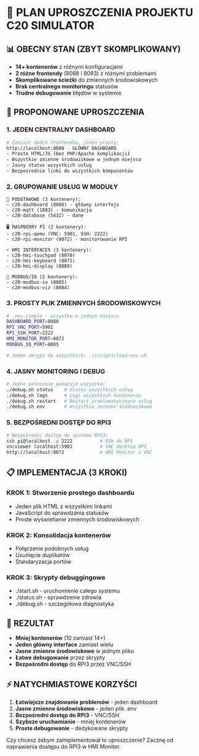 # 🎯 PLAN UPROSZCZENIA PROJEKTU C20 SIMULATOR

## 📊 OBECNY STAN (ZBYT SKOMPLIKOWANY)
- **14+ kontenerów** z różnymi konfiguracjami
- **2 różne frontendy** (8088 i 8093) z różnymi problemami  
- **Skomplikowane ścieżki** do zmiennych środowiskowych
- **Brak centralnego monitoringu** statusów
- **Trudne debugowanie** błędów w systemie

## 🚀 PROPONOWANE UPROSZCZENIA

### 1. **JEDEN CENTRALNY DASHBOARD** 
```bash
# Zamiast dwóch frontendów, jeden prosty:
http://localhost:8080 - GŁÓWNY DASHBOARD
- Proste HTML/JS (bez PHP/Apache komplikacji)
- Wszystkie zmienne środowiskowe w jednym miejscu
- Jasny status wszystkich usług
- Bezpośrednie linki do wszystkich komponentów
```

### 2. **GRUPOWANIE USŁUG W MODUŁY**
```
🔧 PODSTAWOWE (3 kontenery):
- c20-dashboard (8080) - główny interfejs
- c20-mqtt (1883) - komunikacja
- c20-database (5432) - dane

🖥️ RASPBERRY PI (2 kontenery):  
- c20-rpi-qemu (VNC: 5901, SSH: 2222)
- c20-rpi-monitor (8072) - monitorowanie RPI

⚡ HMI INTERFACES (3 kontenery):
- c20-hmi-touchpad (8070)
- c20-hmi-keyboard (8071) 
- c20-hmi-display (8089)

🔌 MODBUS/IO (2 kontenery):
- c20-modbus-io (8085)
- c20-modbus-viz (8084)
```

### 3. **PROSTY PLIK ZMIENNYCH ŚRODOWISKOWYCH**
```bash
# .env.simple - wszystko w jednym miejscu
DASHBOARD_PORT=8080
RPI_VNC_PORT=5901
RPI_SSH_PORT=2222
HMI_MONITOR_PORT=8072
MODBUS_IO_PORT=8085

# Jeden skrypt do wszystkich: ./scripts/load-env.sh
```

### 4. **JASNY MONITORING I DEBUG**
```bash
# Jedno polecenie pokazuje wszystko:
./debug.sh status    # Status wszystkich usług
./debug.sh logs      # Logi wszystkich kontenerów
./debug.sh restart   # Restart problematycznych usług
./debug.sh env       # Wszystkie zmienne środowiskowe
```

### 5. **BEZPOŚREDNI DOSTĘP DO RPI3**
```bash
# Bezpośredni dostęp do systemu RPI3:
ssh pi@localhost -p 2222          # SSH do RPI
vncviewer localhost:5901          # VNC desktop RPI
http://localhost:8072             # HMI Monitor z VNC
```

## 📋 IMPLEMENTACJA (3 KROKI)

### KROK 1: Stworzenie prostego dashboardu
- Jeden plik HTML z wszystkimi linkami
- JavaScript do sprawdzania statusów
- Proste wyświetlanie zmiennych środowiskowych

### KROK 2: Konsolidacja kontenerów  
- Połączenie podobnych usług
- Usunięcie duplikatów
- Standaryzacja portów

### KROK 3: Skrypty debuggingowe
- ./start.sh - uruchomienie całego systemu
- ./status.sh - sprawdzenie zdrowia
- ./debug.sh - szczegółowa diagnostyka

## 🎯 REZULTAT
- **Mniej kontenerów** (10 zamiast 14+)
- **Jeden główny interface** zamiast wielu
- **Jasne zmienne środowiskowe** w jednym pliku
- **Łatwe debugowanie** przez skrypty
- **Bezpośredni dostęp** do RPI3 przez VNC/SSH

## ⚡ NATYCHMIASTOWE KORZYŚCI
1. **Łatwiejsze znajdowanie problemów** - jeden dashboard
2. **Jasne zmienne środowiskowe** - jeden plik .env  
3. **Bezpośredni dostęp do RPI3** - VNC/SSH
4. **Szybsze uruchamianie** - mniej kontenerów
5. **Proste debugowanie** - dedykowane skrypty

Czy chcesz żebym zaimplementował to uproszczenie? Zacznę od naprawienia dostępu do RPI3 w HMI Monitor.
